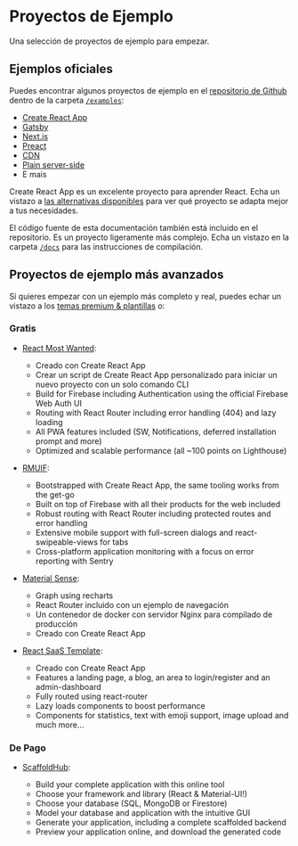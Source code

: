 # Proyectos de Ejemplo

<p class="description">Una selección de proyectos de ejemplo para empezar.</p>

## Ejemplos oficiales

Puedes encontrar algunos proyectos de ejemplo en el [repositorio de Github](https://github.com/quizlet/material-ui) dentro de la carpeta [`/examples`](https://github.com/quizlet/material-ui/tree/master/examples):

- [Create React App](https://github.com/quizlet/material-ui/tree/master/examples/create-react-app)
- [Gatsby](https://github.com/quizlet/material-ui/tree/master/examples/gatsby)
- [Next.js](https://github.com/quizlet/material-ui/tree/master/examples/nextjs)
- [Preact](https://github.com/quizlet/material-ui/tree/master/examples/preact)
- [CDN](https://github.com/quizlet/material-ui/tree/master/examples/cdn)
- [Plain server-side](https://github.com/quizlet/material-ui/tree/master/examples/ssr)
- E mais

Create React App es un excelente proyecto para aprender React. Echa un vistazo a [las alternativas disponibles](https://github.com/facebook/create-react-app/blob/master/README.md#popular-alternatives) para ver qué proyecto se adapta mejor a tus necesidades.

El código fuente de esta documentación también está incluido en el repositorio. Es un proyecto ligeramente más complejo. Echa un vistazo en la carpeta [`/docs`](https://github.com/quizlet/material-ui/tree/master/docs) para las instrucciones de compilación.

## Proyectos de ejemplo más avanzados

Si quieres empezar con un ejemplo más completo y real, puedes echar un vistazo a los [temas premium & plantillas](https://material-ui.com/store/?utm_source=docs&utm_medium=referral&utm_campaign=example-projects-store) o:

### Gratis

- [React Most Wanted](https://github.com/TarikHuber/react-most-wanted):
    
  - Creado con Create React App
  - Crear un script de Create React App personalizado para iniciar un nuevo proyecto con un solo comando CLI
  - Build for Firebase including Authentication using the official Firebase Web Auth UI
  - Routing with React Router including error handling (404) and lazy loading
  - All PWA features included (SW, Notifications, deferred installation prompt and more)
  - Optimized and scalable performance (all ~100 points on Lighthouse)
- [RMUIF](https://github.com/phoqe/rmuif):
    
  - Bootstrapped with Create React App, the same tooling works from the get-go
  - Built on top of Firebase with all their products for the web included
  - Robust routing with React Router including protected routes and error handling
  - Extensive mobile support with full-screen dialogs and react-swipeable-views for tabs
  - Cross-platform application monitoring with a focus on error reporting with Sentry
- [Material Sense](https://github.com/alexanmtz/material-sense):
    
  - Graph using recharts
  - React Router incluido con un ejemplo de navegación
  - Un contenedor de docker con servidor Nginx para compilado de producción
  - Creado con Create React App
- [React SaaS Template](https://github.com/dunky11/react-saas-template):
    
  - Creado con Create React App
  - Features a landing page, a blog, an area to login/register and an admin-dashboard
  - Fully routed using react-router
  - Lazy loads components to boost performance
  - Components for statistics, text with emoji support, image upload and much more...

### De Pago

- [ScaffoldHub](https://scaffoldhub.io/?partner=1):
    
  - Build your complete application with this online tool
  - Choose your framework and library (React & Material-UI!)
  - Choose your database (SQL, MongoDB or Firestore)
  - Model your database and application with the intuitive GUI
  - Generate your application, including a complete scaffolded backend
  - Preview your application online, and download the generated code
